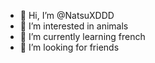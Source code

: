 - 👋 Hi, I’m @NatsuXDDD
- 👀 I’m interested in animals
- 🌱 I’m currently learning french
- 💞️ I’m looking for friends


<!---
NatsuXDDD/NatsuXDDD is a ✨ special ✨ repository because its `README.md` (this file) appears on your GitHub profile.
You can click the Preview link to take a look at your changes.
--->
